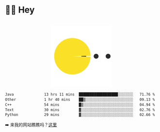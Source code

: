 
# 👋🏻 Hey
<div align="center">
	<br>
	<img src="https://raw.githubusercontent.com/Aniket965/Aniket965/master/pacman.svg?sanitize=true" width="200" height="200">
	<br>
</div>

<!--START_SECTION:waka-->

```txt
Java              13 hrs 11 mins  ██████████████████░░░░░░░   71.76 %
Other             1 hr 40 mins    ██▒░░░░░░░░░░░░░░░░░░░░░░   09.13 %
C++               54 mins         █▒░░░░░░░░░░░░░░░░░░░░░░░   04.94 %
Text              30 mins         ▓░░░░░░░░░░░░░░░░░░░░░░░░   02.76 %
Python            29 mins         ▓░░░░░░░░░░░░░░░░░░░░░░░░   02.66 %
```

<!--END_SECTION:waka-->

 ➡️  来我的网站瞧瞧吗？[这里](https://www.shaolongfei.com)
